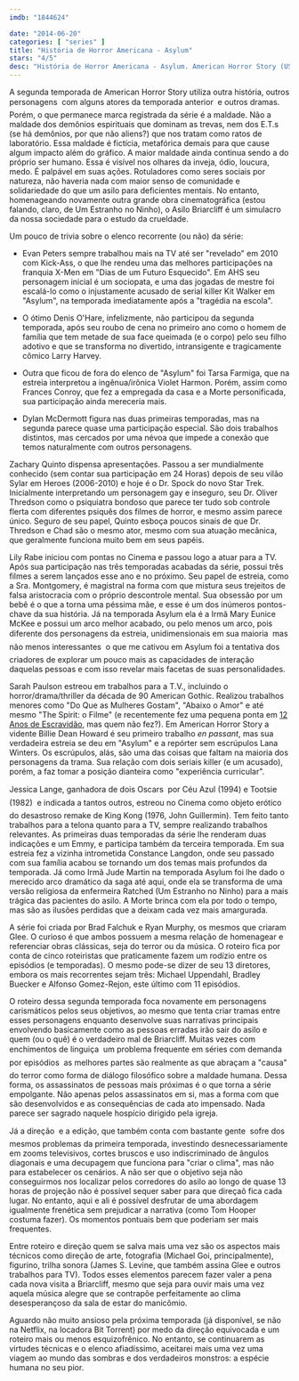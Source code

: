 ```yaml
---
imdb: "1844624"

date: "2014-06-20"
categories: [ "series" ]
title: "História de Horror Americana - Asylum"
stars: "4/5"
desc: "História de Horror Americana - Asylum. American Horror Story (USA, 2011). Dirigido por Alfonso Gomez-Rejon, Bradley Buecker, Michael Uppendahl, Michael Lehmann, David Semel, Howard Deutch, Ryan Murphy, Jeremy Podeswa, Michael Rymer. Escrito por Brad Falchuk, Ryan Murphy, Jennifer Salt, Jessica Sharzer, Tim Minear, James Wong, Crystal Liu, John J. Gray, Todd Kubrak. Com Evan Peters, Jessica Lange, Sarah Paulson, Frances Conroy, Denis O'Hare, Lily Rabe, Emma Roberts, Kathy Bates, Taissa Farmiga."
---
```

A segunda temporada de American Horror Story utiliza outra história, outros personagens  com alguns atores da temporada anterior  e outros dramas. Porém, o que permanece marca registrada da série é a maldade. Não a maldade dos demônios espirituais que dominam as trevas, nem dos E.T.s (se há demônios, por que não aliens?) que nos tratam como ratos de laboratório. Essa maldade é fictícia, metafórica demais para que cause algum impacto além do gráfico. A maior maldade ainda continua sendo a do próprio ser humano. Essa é visível nos olhares da inveja, ódio, loucura, medo. É palpável em suas ações. Rotuladores como seres sociais por natureza, não haveria nada com maior senso de comunidade e solidariedade do que um asilo para deficientes mentais. No entanto, homenageando novamente outra grande obra cinematográfica (estou falando, claro, de Um Estranho no Ninho), o Asilo Briarcliff é um simulacro da nossa sociedade para o estudo da crueldade.

Um pouco de trivia sobre o elenco recorrente (ou não) da série:

* Evan Peters sempre trabalhou mais na TV até ser "revelado" em 2010 com Kick-Ass, o que lhe rendeu uma das melhores participações na franquia X-Men em "Dias de um Futuro Esquecido". Em AHS seu personagem inicial é um sociopata, e uma das jogadas de mestre foi escalá-lo como o injustamente acusado de serial killer Kit Walker em "Asylum", na temporada imediatamente após a "tragédia na escola".

* O ótimo Denis O'Hare, infelizmente, não participou da segunda temporada, após seu roubo de cena no primeiro ano como o homem de família que tem metade de sua face queimada (e o corpo) pelo seu filho adotivo e que se transforma no divertido, intransigente e tragicamente cômico Larry Harvey.

* Outra que ficou de fora do elenco de "Asylum" foi Tarsa Farmiga, que na estreia interpretou a ingênua/irônica Violet Harmon. Porém, assim como Frances Conroy, que fez a empregada da casa e a Morte personificada, sua participação ainda mereceria mais.

* Dylan McDermott figura nas duas primeiras temporadas, mas na segunda parece quase uma participação especial. São dois trabalhos distintos, mas cercados por uma névoa que impede a conexão que temos naturalmente com outros personagens.

Zachary Quinto dispensa apresentações. Passou a ser mundialmente conhecido (sem contar sua participação em 24 Horas) depois de seu vilão Sylar em Heroes (2006-2010) e hoje é o Dr. Spock do novo Star Trek. Inicialmente interpretando um personagem gay e inseguro, seu Dr. Oliver Thredson como o psiquiatra bondoso que parece ter tudo sob controle flerta com diferentes psiquês dos filmes de horror, e mesmo assim parece único. Seguro de seu papel, Quinto esboça poucos sinais de que Dr. Thredson e Chad são o mesmo ator, mesmo com sua atuação mecânica, que geralmente funciona muito bem em seus papéis.

Lily Rabe iniciou com pontas no Cinema e passou logo a atuar para a TV. Após sua participação nas três temporadas acabadas da série, possui três filmes a serem lançados esse ano e no próximo. Seu papel de estreia, como a Sra. Montgomery, é magistral na forma com que mistura seus trejeitos de falsa aristocracia com o próprio descontrole mental. Sua obsessão por um bebê é o que a torna uma péssima mãe, e esse é um dos inúmeros pontos-chave da sua história. Já na temporada Asylum ela é a Irmã Mary Eunice McKee e possui um arco melhor acabado, ou pelo menos um arco, pois diferente dos personagens da estreia, unidimensionais em sua maioria  mas não menos interessantes  o que me cativou em Asylum foi a tentativa dos criadores de explorar um pouco mais as capacidades de interação daquelas pessoas e com isso revelar mais facetas de suas personalidades.

Sarah Paulson estreou em trabalhos para a T.V., incluindo o horror/drama/thriller da década de 90 American Gothic. Realizou trabalhos menores como "Do Que as Mulheres Gostam", "Abaixo o Amor" e até mesmo "The Spirit: o Filme" (e recentemente fez uma pequena ponta em [12 Anos de Escravidão](/12-anos-de-escravidao), mas quem não fez?). Em American Horror Story a vidente Billie Dean Howard é seu primeiro trabalho _en passant_, mas sua verdadeira estreia se deu em "Asylum" e a repórter sem escrúpulos Lana Winters. Os escrúpulos, alás, são uma das coisas que faltam na maioria dos personagens da trama. Sua relação com dois seriais killer (e um acusado), porém, a faz tomar a posição dianteira como "experiência curricular".

Jessica Lange, ganhadora de dois Oscars  por Céu Azul (1994) e Tootsie (1982)  e indicada a tantos outros, estreou no Cinema como objeto erótico do desastroso remake de King Kong (1976, John Guillermin). Tem feito tanto trabalhos para a telona quanto para a TV, sempre realizando trabalhos relevantes. As primeiras duas temporadas da série lhe renderam duas indicações e um Emmy, e participa também da terceira temporada. Em sua estreia fez a vizinha intrometida Constance Langdon, onde seu passado com sua família acabou se tornando um dos temas mais profundos da temporada. Já como Irmã Jude Martin na temporada Asylum foi lhe dado o merecido arco dramático da saga até aqui, onde ela se transforma de uma versão religiosa da enfermeira Ratched (Um Estranho no Ninho) para a mais trágica das pacientes do asilo. A Morte brinca com ela por todo o tempo, mas são as ilusões perdidas que a deixam cada vez mais amargurada.

A série foi criada por Brad Falchuk e Ryan Murphy, os mesmos que criaram Glee. O curioso é que ambos possuem a mesma relação de homenagear e referenciar obras clássicas, seja do terror ou da música. O roteiro fica por conta de cinco roteiristas que praticamente fazem um rodízio entre os episódios (e temporadas). O mesmo pode-se dizer de seu 13 diretores, embora os mais recorrentes sejam três: Michael Uppendahl, Bradley Buecker e Alfonso Gomez-Rejon, este último com 11 episódios.

O roteiro dessa segunda temporada foca novamente em personagens carismáticos pelos seus objetivos, ao mesmo que tenta criar tramas entre esses personagens enquanto desenvolve suas narrativas principais envolvendo basicamente como as pessoas erradas irão sair do asilo e quem (ou o quê) é o verdadeiro mal de Briarcliff. Muitas vezes com enchimentos de linguiça  um problema frequente em séries com demanda por episódios  as melhores partes são realmente as que abraçam a "causa" do terror como forma de diálogo filosófico sobre a maldade humana. Dessa forma, os assassinatos de pessoas mais próximas é o que torna a série empolgante. Não apenas pelos assassinatos em si, mas a forma com que são desenvolvidos e as consequências de cada ato impensado. Nada parece ser sagrado naquele hospício dirigido pela igreja.

Já a direção  e a edição, que também conta com bastante gente  sofre dos mesmos problemas da primeira temporada, investindo desnecessariamente em zooms televisivos, cortes bruscos e uso indiscriminado de ângulos diagonais e uma decupagem que funciona para "criar o clima", mas não para estabelecer os cenários. A não ser que o objetivo seja não conseguirmos nos localizar pelos corredores do asilo ao longo de quase 13 horas de projeção não é possível sequer saber para que direçaõ fica cada lugar. No entanto, aqui e ali é possível desfrutar de uma abordagem igualmente frenética sem prejudicar a narrativa (como Tom Hooper costuma fazer). Os momentos pontuais bem que poderiam ser mais frequentes.

Entre roteiro e direção quem se salva mais uma vez são os aspectos mais técnicos como direção de arte, fotografia (Michael Goi, principalmente), figurino, trilha sonora (James S. Levine, que também assina Glee e outros trabalhos para TV). Todos esses elementos parecem fazer valer a pena cada nova visita a Briarcliff, mesmo que seja para ouvir mais uma vez aquela música alegre que se contrapõe perfeitamente ao clima desesperançoso da sala de estar do manicômio.

Aguardo não muito ansioso pela próxima temporada (já disponível, se não na Netflix, na locadora Bit Torrent) por medo da direção equivocada e um roteiro mais ou menos esquizofrênico. No entanto, se continuarem as virtudes técnicas e o elenco afiadíssimo, aceitarei mais uma vez uma viagem ao mundo das sombras e dos verdadeiros monstros: a espécie humana no seu pior.
